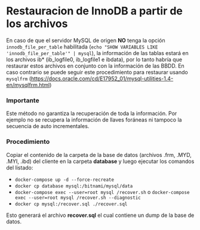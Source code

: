 # Restauracion de InnoDB a partir de los archivos

En caso de que el servidor MySQL de origen **NO** tenga la opción `innodb_file_per_table` habilitada (`echo "SHOW VARIABLES LIKE 'innodb_file_per_table'" | mysql`), la información de las tablas estará en los archivos ib* (ib_logfile0, ib_logfile1 e ibdata), por lo tanto habría que restaurar estos archivos en conjunto con la información de las BBDD. En caso contrario se puede seguir este procedimiento para restaurar usando `mysqlfrm` (https://docs.oracle.com/cd/E17952_01/mysql-utilities-1.4-en/mysqlfrm.html)

### Importante
Este método no garantiza la recuperación de toda la información. Por ejemplo no se recupera la información de llaves foráneas ni tampoco la secuencia de auto incrementales.

### Procedimiento
Copiar el contenido de la carpeta de la base de datos (archivos .frm, .MYD, .MYI, .ibd) del cliente en la carpeta **database** y luego ejecutar los comandos del listado:

* `docker-compose up -d --force-recreate`
* `docker cp database mysql:/bitnami/mysql/data`
* `docker-compose exec --user=root mysql /recover.sh` o `docker-compose exec --user=root mysql /recover.sh --diagnostic`
* `docker cp mysql:/recover.sql ./recover.sql`

Esto generará el archivo **recover.sql** el cual contiene un dump de la base de datos.